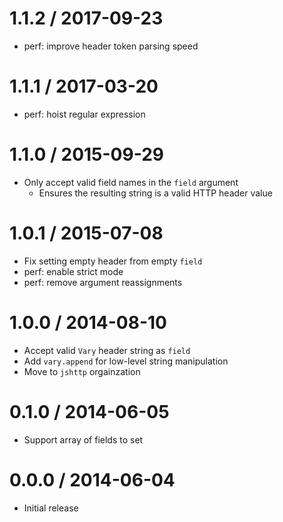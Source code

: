 # 1.1.2 / 2017-09-23

- perf: improve header token parsing speed

# 1.1.1 / 2017-03-20

- perf: hoist regular expression

# 1.1.0 / 2015-09-29

- Only accept valid field names in the `field` argument
  - Ensures the resulting string is a valid HTTP header value

# 1.0.1 / 2015-07-08

- Fix setting empty header from empty `field`
- perf: enable strict mode
- perf: remove argument reassignments

# 1.0.0 / 2014-08-10

- Accept valid `Vary` header string as `field`
- Add `vary.append` for low-level string manipulation
- Move to `jshttp` orgainzation

# 0.1.0 / 2014-06-05

- Support array of fields to set

# 0.0.0 / 2014-06-04

- Initial release
